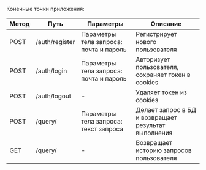 Конечные точки приложения:

| Метод | Путь | Параметры | Описание |
| ------- | -------- | -------- | -------- |
| POST | /auth/register |  Параметры тела запроса: почта и пароль | Регистрирует нового пользователя |
| POST | /auth/login | Параметры тела запроса: почта и пароль | Авторизует пользователя, сохраняет токен в cookies |
| POST | /auth/logout | - | Удаляет токен из cookies |
| POST | /query/ |  Параметры тела запроса: текст запроса | Делает запрос в БД и возвращает результат выполнения|
| GET | /query/ | - | Возвращает историю запросов пользователя |

